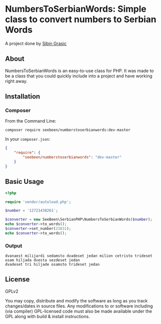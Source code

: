 # NumbersToSerbianWords: Simple class to convert numbers to Serbian Words

A project done by [Sibin Grasic](https://twitter.com/etfovac)

## About

NumbersToSerbianWords is an easy-to-use class for PHP.
It was made to be a class that you could quickly include into a project and have working right away.

## Installation

### Composer

From the Command Line:

```
composer require seebeen/numberstoserbianwords:dev-master
```

In your `composer.json`:

``` json
{
    "require": {
        "seebeen/numberstoserbianwords": "dev-master"
    }
}
```

## Basic Usage

``` php
<?php

require 'vendor/autoload.php';

$number = '12721438261';

$converter = new SeeBeen\SerbianPHP\NumbersToSerbianWords($number);
echo $converter->to_words();
$converter->set_number(23831);
echo $converter->to_words();

```

### Output

```
dvanaest milijardi sedamsto dvadeset jedan milion cetristo trideset osam hiljada dvesta sezdeset jedan
dvadeset tri hiljade osamsto trideset jedan
```

## License

GPLv2

You may copy, distribute and modify the software as long as you track changes/dates in source files. Any modifications to or software including (via compiler) GPL-licensed code must also be made available under the GPL along with build & install instructions.

